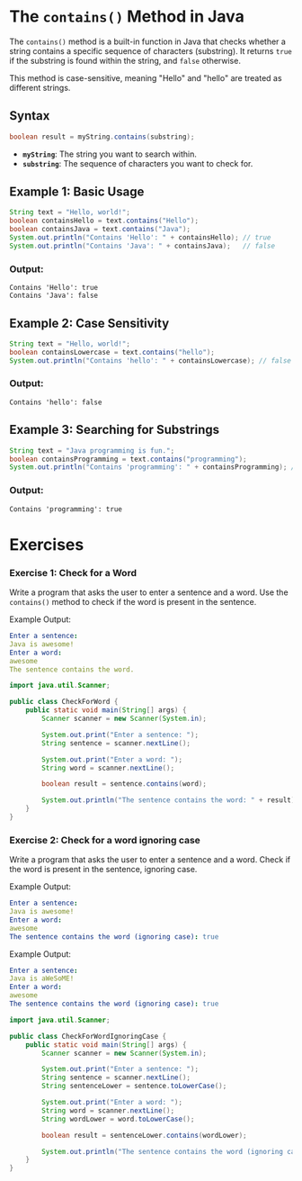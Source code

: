 # The `contains()` Method in Java

The `contains()` method is a built-in function in Java that checks whether a string contains a specific sequence of characters (substring). It returns `true` if the substring is found within the string, and `false` otherwise.

This method is case-sensitive, meaning "Hello" and "hello" are treated as different strings.

## Syntax
```java
boolean result = myString.contains(substring);
```
- **`myString`**: The string you want to search within.
- **`substring`**: The sequence of characters you want to check for.

## Example 1: Basic Usage
```java
String text = "Hello, world!";
boolean containsHello = text.contains("Hello");
boolean containsJava = text.contains("Java");
System.out.println("Contains 'Hello': " + containsHello); // true
System.out.println("Contains 'Java': " + containsJava);   // false
```

### Output:
```
Contains 'Hello': true
Contains 'Java': false
```

## Example 2: Case Sensitivity
```java
String text = "Hello, world!";
boolean containsLowercase = text.contains("hello");
System.out.println("Contains 'hello': " + containsLowercase); // false
```

### Output:
```
Contains 'hello': false
```

## Example 3: Searching for Substrings
```java
String text = "Java programming is fun.";
boolean containsProgramming = text.contains("programming");
System.out.println("Contains 'programming': " + containsProgramming); // true
```

### Output:
```
Contains 'programming': true
```

# Exercises

### Exercise 1: Check for a Word
Write a program that asks the user to enter a sentence and a word. Use the `contains()` method to check if the word is present in the sentence.

Example Output:

```yaml
Enter a sentence:
Java is awesome!
Enter a word:
awesome
The sentence contains the word.
```

<hint title="Solution">

```java
import java.util.Scanner;

public class CheckForWord {
    public static void main(String[] args) {
        Scanner scanner = new Scanner(System.in);

        System.out.print("Enter a sentence: ");
        String sentence = scanner.nextLine();

        System.out.print("Enter a word: ");
        String word = scanner.nextLine();

        boolean result = sentence.contains(word);

        System.out.println("The sentence contains the word: " + result);
    }
}
```
</hint>


### Exercise 2: Check for a word ignoring case
Write a program that asks the user to enter a sentence and a word. Check if the word is present in the sentence, ignoring case.

Example Output:

```yaml
Enter a sentence:
Java is awesome!
Enter a word:
awesome
The sentence contains the word (ignoring case): true
```

Example Output:

```yaml
Enter a sentence:
Java is aWeSoME!
Enter a word:
awesome
The sentence contains the word (ignoring case): true
```


<hint title="Solution">

```java
import java.util.Scanner;

public class CheckForWordIgnoringCase {
    public static void main(String[] args) {
        Scanner scanner = new Scanner(System.in);

        System.out.print("Enter a sentence: ");
        String sentence = scanner.nextLine();
        String sentenceLower = sentence.toLowerCase();

        System.out.print("Enter a word: ");
        String word = scanner.nextLine();
        String wordLower = word.toLowerCase();

        boolean result = sentenceLower.contains(wordLower);

        System.out.println("The sentence contains the word (ignoring case): " + result);
    }
}
```